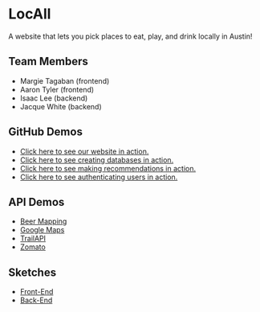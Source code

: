 # LocAll
A website that lets you pick places to eat, play, and drink locally in Austin!

## Team Members
- Margie Tagaban (frontend)
- Aaron Tyler (frontend)
- Isaac Lee (backend)
- Jacque White (backend)

## GitHub Demos
- [Click here to see our website in action.](https://ijlee2.github.io/LocAll/)
- [Click here to see creating databases in action.](https://ijlee2.github.io/LocAll/admin/create_databases_nofirebase.html)
- [Click here to see making recommendations in action.](https://ijlee2.github.io/LocAll/admin/display_recommendations.html)
- [Click here to see authenticating users in action.](https://ijlee2.github.io/LocAll/admin/authenticate_users.html)

## API Demos
- [Beer Mapping](https://ijlee2.github.io/LocAll/api_demos/beer_mapping.html)
- [Google Maps](https://ijlee2.github.io/LocAll/api_demos/google_maps.html)
- [TrailAPI](https://ijlee2.github.io/LocAll/api_demos/trail_api.html)
- [Zomato](https://ijlee2.github.io/LocAll/api_demos/zomato.html)

## Sketches
- [Front-End](https://raw.githubusercontent.com/ijlee2/LocAll/master/sketches/front_end.jpg)
- [Back-End](https://raw.githubusercontent.com/ijlee2/LocAll/master/sketches/back_end.jpg)
